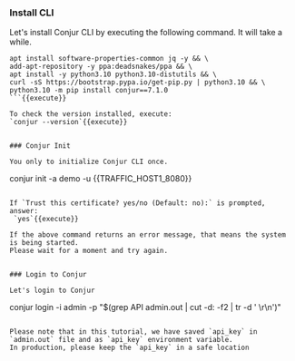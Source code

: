 
### Install CLI

Let's install Conjur CLI by executing the following command.   It will take a while.
```
apt install software-properties-common jq -y && \
add-apt-repository -y ppa:deadsnakes/ppa && \
apt install -y python3.10 python3.10-distutils && \
curl -sS https://bootstrap.pypa.io/get-pip.py | python3.10 && \
python3.10 -m pip install conjur==7.1.0
```{{execute}}

To check the version installed, execute:
`conjur --version`{{execute}}


### Conjur Init

You only to initialize Conjur CLI once.

```
conjur init  -a demo -u {{TRAFFIC_HOST1_8080}} 
```{{execute}}

If `Trust this certificate? yes/no (Default: no):` is prompted, answer:
 `yes`{{execute}}

If the above command returns an error message, that means the system is being started.
Please wait for a moment and try again.


### Login to Conjur

Let's login to Conjur
```
conjur login -i admin -p "$(grep API admin.out | cut -d: -f2 | tr -d ' \r\n')"
```{{execute}}

Please note that in this tutorial, we have saved `api_key` in `admin.out` file and as `api_key` environment variable.
In production, please keep the `api_key` in a safe location
